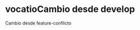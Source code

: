 # vocatioC a m b i o   d e s d e   d e v e l o p  
 C a m b i o   d e s d e   f e a t u r e - c o n f l i c t o  
 